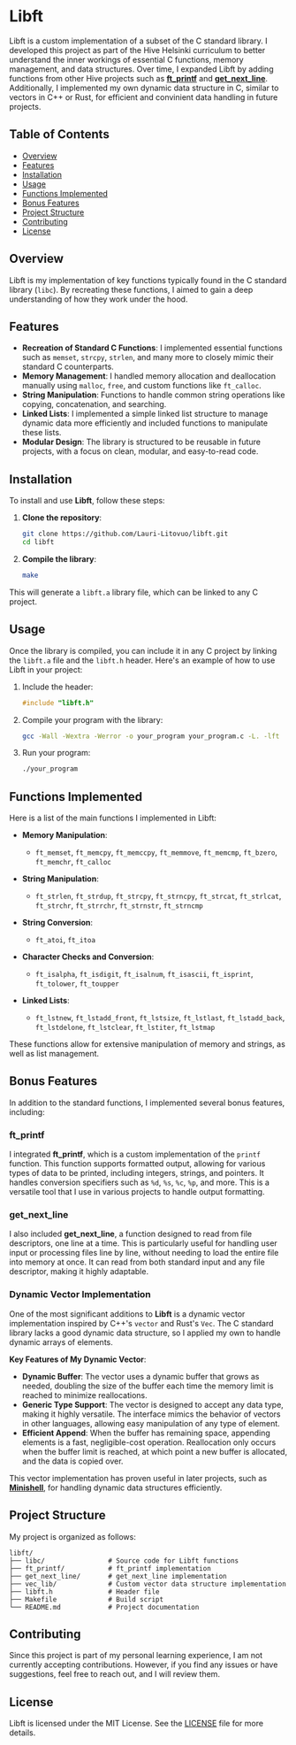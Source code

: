 # Libft

Libft is a custom implementation of a subset of the C standard library. I developed this project as part of the Hive Helsinki curriculum to better understand the inner workings of essential C functions, memory management, and data structures. Over time, I expanded Libft by adding functions from other Hive projects such as [**ft_printf**](https://github.com/Lauri-Litovuo/printf) and [**get_next_line**](https://github.com/Lauri-Litovuo/get_next_line). Additionally, I implemented my own dynamic data structure in C, similar to vectors in C++ or Rust, for efficient and convinient data handling in future projects.

## Table of Contents
- [Overview](#overview)
- [Features](#features)
- [Installation](#installation)
- [Usage](#usage)
- [Functions Implemented](#functions-implemented)
- [Bonus Features](#bonus-features)
- [Project Structure](#project-structure)
- [Contributing](#contributing)
- [License](#license)

## Overview

Libft is my implementation of key functions typically found in the C standard library (`libc`). By recreating these functions, I aimed to gain a deep understanding of how they work under the hood.

## Features

- **Recreation of Standard C Functions**: I implemented essential functions such as `memset`, `strcpy`, `strlen`, and many more to closely mimic their standard C counterparts.
- **Memory Management**: I handled memory allocation and deallocation manually using `malloc`, `free`, and custom functions like `ft_calloc`.
- **String Manipulation**: Functions to handle common string operations like copying, concatenation, and searching.
- **Linked Lists**: I implemented a simple linked list structure to manage dynamic data more efficiently and included functions to manipulate these lists.
- **Modular Design**: The library is structured to be reusable in future projects, with a focus on clean, modular, and easy-to-read code.

## Installation

To install and use **Libft**, follow these steps:

1. **Clone the repository**:
   ```bash
   git clone https://github.com/Lauri-Litovuo/libft.git
   cd libft
   ```

2. **Compile the library**:
   ```bash
   make
   ```

This will generate a `libft.a` library file, which can be linked to any C project.

## Usage

Once the library is compiled, you can include it in any C project by linking the `libft.a` file and the `libft.h` header. Here's an example of how to use Libft in your project:

1. Include the header:
   ```c
   #include "libft.h"
   ```

2. Compile your program with the library:
   ```bash
   gcc -Wall -Wextra -Werror -o your_program your_program.c -L. -lft
   ```

3. Run your program:
   ```bash
   ./your_program
   ```

## Functions Implemented

Here is a list of the main functions I implemented in Libft:

- **Memory Manipulation**: 
  - `ft_memset`, `ft_memcpy`, `ft_memccpy`, `ft_memmove`, `ft_memcmp`, `ft_bzero`, `ft_memchr`, `ft_calloc`
  
- **String Manipulation**: 
  - `ft_strlen`, `ft_strdup`, `ft_strcpy`, `ft_strncpy`, `ft_strcat`, `ft_strlcat`, `ft_strchr`, `ft_strrchr`, `ft_strnstr`, `ft_strncmp`
  
- **String Conversion**: 
  - `ft_atoi`, `ft_itoa`
  
- **Character Checks and Conversion**: 
  - `ft_isalpha`, `ft_isdigit`, `ft_isalnum`, `ft_isascii`, `ft_isprint`, `ft_tolower`, `ft_toupper`
  
- **Linked Lists**: 
  - `ft_lstnew`, `ft_lstadd_front`, `ft_lstsize`, `ft_lstlast`, `ft_lstadd_back`, `ft_lstdelone`, `ft_lstclear`, `ft_lstiter`, `ft_lstmap`

These functions allow for extensive manipulation of memory and strings, as well as list management.

## Bonus Features

In addition to the standard functions, I implemented several bonus features, including:

### ft_printf

I integrated **ft_printf**, which is a custom implementation of the `printf` function. This function supports formatted output, allowing for various types of data to be printed, including integers, strings, and pointers. It handles conversion specifiers such as `%d`, `%s`, `%c`, `%p`, and more. This is a versatile tool that I use in various projects to handle output formatting.

### get_next_line

I also included **get_next_line**, a function designed to read from file descriptors, one line at a time. This is particularly useful for handling user input or processing files line by line, without needing to load the entire file into memory at once. It can read from both standard input and any file descriptor, making it highly adaptable.

### Dynamic Vector Implementation

One of the most significant additions to **Libft** is a dynamic vector implementation inspired by C++'s `vector` and Rust's `Vec`. The C standard library lacks a good dynamic data structure, so I applied my own to handle dynamic arrays of elements.

**Key Features of My Dynamic Vector**:
- **Dynamic Buffer**: The vector uses a dynamic buffer that grows as needed, doubling the size of the buffer each time the memory limit is reached to minimize reallocations.
- **Generic Type Support**: The vector is designed to accept any data type, making it highly versatile. The interface mimics the behavior of vectors in other languages, allowing easy manipulation of any type of element.
- **Efficient Append**: When the buffer has remaining space, appending elements is a fast, negligible-cost operation. Reallocation only occurs when the buffer limit is reached, at which point a new buffer is allocated, and the data is copied over.
  
This vector implementation has proven useful in later projects, such as [**Minishell**](https://github.com/Lauri-Litovuo/MiniShell), for handling dynamic data structures efficiently.

## Project Structure

My project is organized as follows:

```
libft/
├── libc/                # Source code for Libft functions
├── ft_printf/           # ft_printf implementation
├── get_next_line/       # get_next_line implementation
├── vec_lib/             # Custom vector data structure implementation
├── libft.h              # Header file
├── Makefile             # Build script
└── README.md            # Project documentation
```

## Contributing

Since this project is part of my personal learning experience, I am not currently accepting contributions. However, if you find any issues or have suggestions, feel free to reach out, and I will review them.

## License

Libft is licensed under the MIT License. See the [LICENSE](LICENSE) file for more details.
